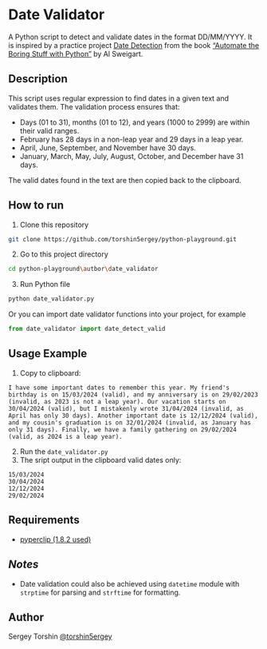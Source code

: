# Date Validator

A Python script to detect and validate dates in the format DD/MM/YYYY.
It is inspired by a practice project [Date Detection](https://automatetheboringstuff.com/2e/chapter7/#calibre_link-274) from the book [“Automate the Boring Stuff with Python”](https://automatetheboringstuff.com/) by Al Sweigart.

## Description

This script uses regular expression to find dates in a given text and validates them. The validation process ensures that:
- Days (01 to 31), months (01 to 12), and years (1000 to 2999) are within their valid ranges.
- February has 28 days in a non-leap year and 29 days in a leap year.
- April, June, September, and November have 30 days.
- January, March, May, July, August, October, and December have 31 days.

The valid dates found in the text are then copied back to the clipboard.

## How to run

1. Clone this repository
```bash
git clone https://github.com/torshin5ergey/python-playground.git
```
2. Go to this project directory
```bash
cd python-playground\autbor\date_validator
```
3. Run Python file
```bash
python date_validator.py
```
Or you can import date validator functions into your project, for example
```python
from date_validator import date_detect_valid
```

## Usage Example

1. Copy to clipboard:
```
I have some important dates to remember this year. My friend's birthday is on 15/03/2024 (valid), and my anniversary is on 29/02/2023 (invalid, as 2023 is not a leap year). Our vacation starts on 30/04/2024 (valid), but I mistakenly wrote 31/04/2024 (invalid, as April has only 30 days). Another important date is 12/12/2024 (valid), and my cousin's graduation is on 32/01/2024 (invalid, as January has only 31 days). Finally, we have a family gathering on 29/02/2024 (valid, as 2024 is a leap year).
```
2. Run the `date_validator.py`
3. The sript output in the clipboard valid dates only:
```
15/03/2024
30/04/2024
12/12/2024
29/02/2024
```

## Requirements

- [pyperclip (1.8.2 used)](https://pypi.org/project/pyperclip/)

## *Notes*

- Date validation could also be achieved using `datetime` module with `strptime` for parsing and `strftime` for formatting.

## Author

Sergey Torshin [@torshin5ergey](https://github.com/torshin5ergey)
